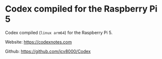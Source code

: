 # Codex compiled for the Raspberry Pi 5

Codex compiled (`linux arm64`) for the Raspberry Pi 5.

Website: <https://codexnotes.com>

Github: <https://github.com/jcv8000/Codex>
